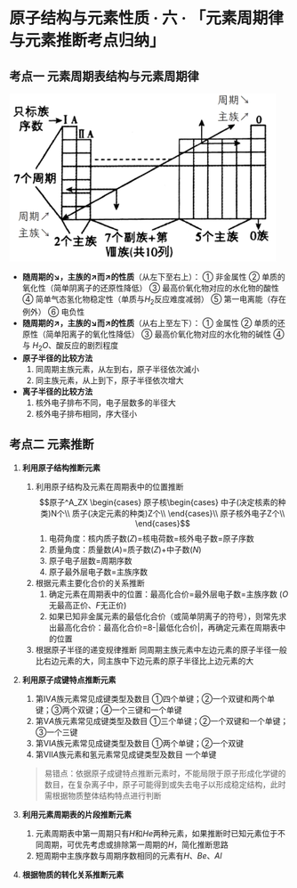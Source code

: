 # 原子结构与元素性质 · 六 · 「元素周期律与元素推断考点归纳」

## 考点一 元素周期表结构与元素周期律

<img title="" src="images\6.1.png" alt="" data-align="inline" width="480">

- **随周期的↘，主族的↗而↗的性质**（从左下至右上）：
   ① 非金属性 ② 单质的氧化性（简单阴离子的还原性降低） ③ 最高价氧化物对应的水化物的酸性 ④ 简单气态氢化物稳定性（单质与$H_2$反应难度减弱） ⑤ 第一电离能（存在例外） ⑥ 电负性
- **随周期的↗，主族的↘而↗的性质**（从右上至左下）：
   ① 金属性 ② 单质的还原性（简单阳离子的氧化性降低） ③ 最高价氧化物对应的水化物的碱性 ④ 与 $H_2O$、酸反应的剧烈程度
- **原子半径的比较方法**
   1. 同周期主族元素，从左到右，原子半径依次滅小
   2. 同主族元素，从上到下，原子半径依次增大
- **离子半径的比较方法**
   1. 核外电子排布不同，电子层数多的半径大
   2. 核外电子排布相同，序大径小

## 考点二 元素推断

1. **利用原子结构推断元素**
   1. 利用原子结构及元素在周期表中的位置推断
      $$原子^A_ZX \begin{cases}
       原子核\begin{cases}
       中子(决定核素的种类)N个\\
       质子(决定元素的种类)Z个\\
       \end{cases}\\
       原子核外电子Z个\\
       \end{cases}$$
       1. 电荷角度：核内质子数($Z$)=核电荷数=核外电子数=原子序数
       2. 质量角度：质量数($A$)=质子数($Z$)+中子数($N$)
       3. 原子电子层数=周期序数
       4. 原子最外层电子数=主族序数
    2. 根据元素主要化合价的关系推断
       1. 确定元素在周期表中的位置：最高化合价=最外层电子数=主族序数 ($O$无最高正价、$F$无正价)
       2. 如果已知非金属元素的最低化合价（或简单阴离子的符号），则常先求出最高化合价：最高化合价=8-|最低化合价|，再确定元素在周期表中的位置
    3. 根据原子半径的递变规律推断
       同周期主族元素中左边元素的原子半径一般比右边元素的大，同主族中下边元素的原子半径比上边元素的大

2. **利用原子成键特点推断元素**
   1. 第$ⅣA$族元素常见成键类型及数目
   ①四个单键；②一个双键和两个单键；③两个双键；④一个三键和一个单键
   2. 第$ⅤA$族元素常见成键类型及数目
   ①三个单键；②一个双键和一个单键；③一个三键
   3. 第$ⅥA$族元素常见成键类型及数目
   ①两个单键；②一个双键
   4. 第$Ⅶ A$族元素和氢元素常见成键类型及数目
   一个单键
    > 易错点：依据原子成键特点推断元素时，不能局限于原子形成化学键的数目，在复杂离子中，原子可能得到或失去电子以形成稳定结构，此时需根据物质整体结构特点进行判断

3. **利用元素周期表的片段推断元素**
   1. 元素周期表中第一周期只有$H$和$He$两种元素，如果推断时已知元素位于不同周期，可优先考虑或排除第一周期的$H$，简化推断思路
   2. 短周期中主族序数与周期序数相同的元素有$H、Be、Al$

4. **根据物质的转化关系推断元素**